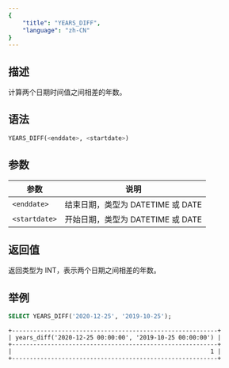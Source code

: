 ```yaml
---
{
    "title": "YEARS_DIFF",
    "language": "zh-CN"
}
---
```


## 描述

计算两个日期时间值之间相差的年数。

## 语法

```sql
YEARS_DIFF(<enddate>, <startdate>)
```

## 参数

| 参数 | 说明 |
| ---- | ---- |
| `<enddate>` | 结束日期，类型为 DATETIME 或 DATE |
| `<startdate>` | 开始日期，类型为 DATETIME 或 DATE |

## 返回值

返回类型为 INT，表示两个日期之间相差的年数。

## 举例

```sql
SELECT YEARS_DIFF('2020-12-25', '2019-10-25');
```

```text
+----------------------------------------------------------+
| years_diff('2020-12-25 00:00:00', '2019-10-25 00:00:00') |
+----------------------------------------------------------+
|                                                        1 |
+----------------------------------------------------------+
```
